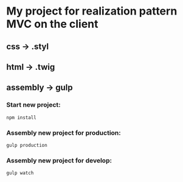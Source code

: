 # My project for realization pattern MVC on the client
## css -> .styl
## html -> .twig
## assembly -> gulp
### Start new project:
```npm install```
### Assembly new project for production:
```gulp production```
### Assembly new project for develop:
```gulp watch```


